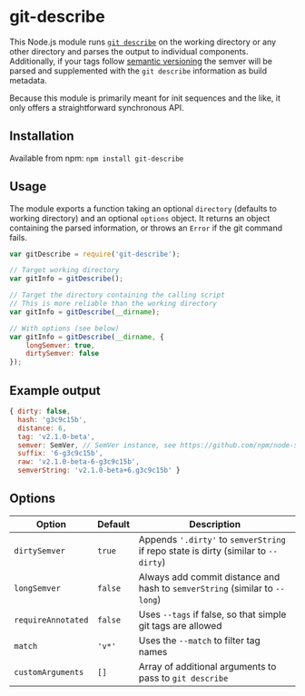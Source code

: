# git-describe

This Node.js module runs [`git describe`][1] on the working directory or any
other directory and parses the output to individual components. Additionally,
if your tags follow [semantic versioning][2] the semver will be parsed and
supplemented with the `git describe` information as build metadata.

Because this module is primarily meant for init sequences and the like, it only
offers a straightforward synchronous API.
 
## Installation

Available from npm:
`npm install git-describe`

## Usage

The module exports a function taking an optional `directory` (defaults to
working directory) and an optional `options` object. It returns an object
containing the parsed information, or throws an `Error` if the git command
fails.

```javascript
var gitDescribe = require('git-describe');

// Target working directory
var gitInfo = gitDescribe();

// Target the directory containing the calling script
// This is more reliable than the working directory
var gitInfo = gitDescribe(__dirname);

// With options (see below)
var gitInfo = gitDescribe(__dirname, {
    longSemver: true,
    dirtySemver: false
});
```

## Example output
```javascript
{ dirty: false,
  hash: 'g3c9c15b',
  distance: 6,
  tag: 'v2.1.0-beta',
  semver: SemVer, // SemVer instance, see https://github.com/npm/node-semver
  suffix: '6-g3c9c15b',
  raw: 'v2.1.0-beta-6-g3c9c15b',
  semverString: 'v2.1.0-beta+6.g3c9c15b' }
```

## Options

Option             | Default | Description
------------------ | ------- | -----------
`dirtySemver`      | `true`  | Appends `'.dirty'` to `semverString` if repo state is dirty (similar to `--dirty`)
`longSemver`       | `false` | Always add commit distance and hash to `semverString` (similar to `--long`)
`requireAnnotated` | `false` | Uses `--tags` if false, so that simple git tags are allowed
`match`            | `'v*'`  | Uses the `--match` to filter tag names
`customArguments`  | `[]`    | Array of additional arguments to pass to `git describe`

[1]: https://git-scm.com/docs/git-describe
[2]: http://semver.org/
